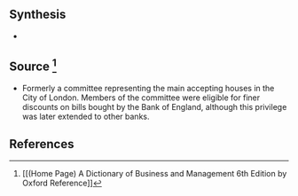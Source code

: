 ## Synthesis
- 
## Source [^1]
- Formerly a committee representing the main accepting houses in the City of London. Members of the committee were eligible for finer discounts on bills bought by the Bank of England, although this privilege was later extended to other banks.
## References

[^1]: [[(Home Page) A Dictionary of Business and Management 6th Edition by Oxford Reference]]